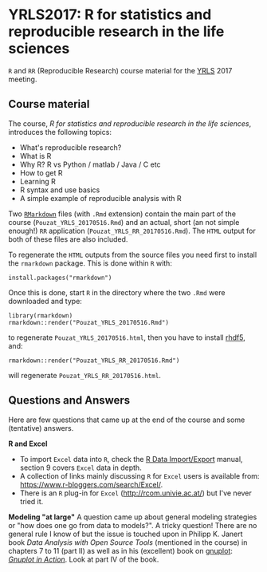 # YRLS2017: R for statistics and reproducible research in the life sciences
`R` and `RR` (Reproducible Research) course material for the [YRLS](http://yrls.fr/) 2017 meeting.

## Course material

The course, _R for statistics and reproducible research in the life sciences_, introduces the following topics:

- What's reproducible research?
- What is R
- Why R? R vs Python / matlab / Java / C etc
- How to get R
- Learning R
- R syntax and use basics
- A simple example of reproducible analysis with R

Two [`RMarkdown`](http://rmarkdown.rstudio.com/) files (with `.Rmd` extension) contain the main part of the course (`Pouzat_YRLS_20170516.Rmd`) and an actual, short (an not simple enough!) `RR` application (`Pouzat_YRLS_RR_20170516.Rmd`). The `HTML` output for both of these files are also included.

To regenerate the `HTML` outputs from the source files you need first to install the `rmarkdown` package. This is done within `R` with:
```{.r}
install.packages("rmarkdown")
```
Once this is done, start `R` in the directory where the two `.Rmd` were downloaded and type:
```{.r}
library(rmarkdown)
rmarkdown::render("Pouzat_YRLS_20170516.Rmd")
```
to regenerate `Pouzat_YRLS_20170516.html`, then you have to install [rhdf5](http://www.bioconductor.org/packages/release/bioc/html/rhdf5.html), and:
```{.r}
rmarkdown::render("Pouzat_YRLS_RR_20170516.Rmd")
```
will regenerate `Pouzat_YRLS_RR_20170516.html`.

## Questions and Answers

Here are few questions that came up at the end of the course and some (tentative) answers.

**R and Excel**

- To import `Excel` data into `R`, check the [R Data Import/Export](https://cran.r-project.org/doc/manuals/R-data.html) manual, section 9 covers `Excel` data in depth.
- A collection of links mainly discussing `R` for `Excel` users is available from: <https://www.r-bloggers.com/search/Excel/>.
- There is an `R` plug-in for `Excel` (<http://rcom.univie.ac.at/>) but I've never tried it.

**Modeling "at large"**
A question came up about general modeling strategies or "how does one go from data to models?". A tricky question! There are no general rule I know of but the issue is touched upon in Philipp K. Janert book _Data Analysis with Open Source Tools_ (mentioned in the course) in chapters 7 to 11 (part II) as well as in his (excellent) book on [gnuplot](http://gnuplot.info/): [_Gnuplot in Action_](https://www.manning.com/books/gnuplot-in-action-second-edition). Look at part IV of the book.
